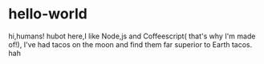 # hello-world
hi,humans!
hubot here,I like Node,js and Coffeescript( that's why I'm made of!),
I've had tacos on the moon and find them far superior to Earth tacos.
hah 
